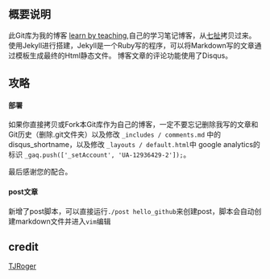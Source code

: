## 概要说明
此Git库为我的博客  [learn by teaching](http://tjroger.github.io),自己的学习笔记博客，从[七扯](http://blog.sevenChe.com)拷贝过来。
使用Jekyll进行搭建，Jekyll是一个Ruby写的程序，可以将Markdown写的文章通过模板生成最终的Html静态文件。
博客文章的评论功能使用了Disqus。

## 攻略

#### 部署
如果你直接拷贝或Fork本Git库作为自己的博客，一定不要忘记删除我写的文章和Git历史（删除.git文件夹）以及修改 `_includes / comments.md` 中的disqus_shortname，以及修改 `_layouts / default.html`中 google analytics的标识  `_gaq.push(['_setAccount', 'UA-12936429-2']);`。

最后感谢您的配合。

#### post文章
新增了post脚本，可以直接运行`./post hello_github`来创建post，脚本会自动创建markdown文件并进入`vim`编辑

## credit
[TJRoger](https://tjroger.github.io)
